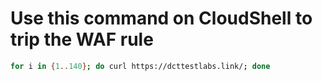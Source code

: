 # Use this command on CloudShell to trip the WAF rule

```bash
for i in {1..140}; do curl https://dcttestlabs.link/; done
```
